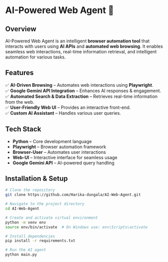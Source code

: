 # AI-Powered Web Agent 🚀  

## Overview  
AI-Powered Web Agent is an intelligent **browser automation tool** that interacts with users using **AI APIs** and **automated web browsing**. It enables seamless web interactions, real-time information retrieval, and intelligent automation for various tasks.  

## Features  
✅ **AI-Driven Browsing** – Automates web interactions using **Playwright**.  
✅ **Google Gemini API Integration** – Enhances AI responses & engagement.  
✅ **Automated Search & Data Extraction** – Retrieves real-time information from the web.  
✅ **User-Friendly Web UI** – Provides an interactive front-end.  
✅ **Custom AI Assistant** – Handles various user queries.  

## Tech Stack  
- **Python** – Core development language  
- **Playwright** – Browser automation framework  
- **Browser-User** – Automates user interactions  
- **Web-UI** – Interactive interface for seamless usage  
- **Google Gemini API** – AI-powered query handling  

## Installation & Setup  
```bash
# Clone the repository
git clone https://github.com/Harika-dungala/AI-Web-Agent.git

# Navigate to the project directory
cd AI-Web-Agent

# Create and activate virtual environment
python -m venv env
source env/bin/activate  # On Windows use: env\Scripts\activate

# Install dependencies
pip install -r requirements.txt

# Run the AI agent
python main.py
